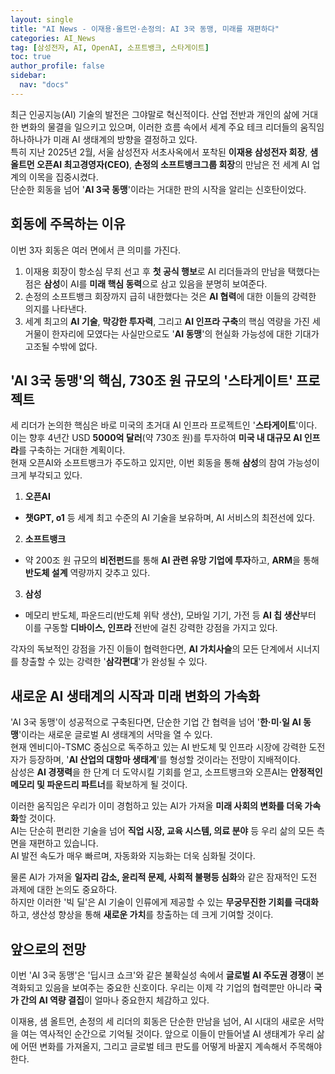 ```yaml
---
layout: single
title: "AI News - 이재용·올트먼·손정의: AI 3국 동맹, 미래를 재편하다"
categories: AI_News
tag: [삼성전자, AI, OpenAI, 소프트뱅크, 스타게이트]
toc: true
author_profile: false
sidebar:
  nav: "docs"
---
```


최근 인공지능(AI) 기술의 발전은 그야말로 혁신적이다. 산업 전반과 개인의 삶에 거대한 변화의 물결을 일으키고 있으며, 이러한 흐름 속에서 세계 주요 테크 리더들의 움직임 하나하나가 미래 AI 생태계의 방향을 결정하고 있다. <br>
특히 지난 2025년 2월, 서울 삼성전자 서초사옥에서 포착된 <b>이재용 삼성전자 회장</b>, <b>샘 올트먼 오픈AI 최고경영자(CEO)</b>, <b>손정의 소프트뱅크그룹 회장</b>의 만남은 전 세계 AI 업계의 이목을 집중시켰다. <br>
단순한 회동을 넘어 '<b>AI 3국 동맹</b>'이라는 거대한 판의 시작을 알리는 신호탄이었다.

## 회동에 주목하는 이유
이번 3자 회동은 여러 면에서 큰 의미를 가진다.

1. 이재용 회장이 항소심 무죄 선고 후 <b>첫 공식 행보</b>로 AI 리더들과의 만남을 택했다는 점은 <b>삼성</b>이 AI를 <b>미래 핵심 동력</b>으로 삼고 있음을 분명히 보여준다.
2. 손정의 소프트뱅크 회장까지 급히 내한했다는 것은 <b>AI 협력</b>에 대한 이들의 강력한 의지를 나타낸다.
3. 세계 최고의 <b>AI 기술</b>, <b>막강한 투자력</b>, 그리고 <b>AI 인프라 구축</b>의 핵심 역량을 가진 세 거물이 한자리에 모였다는 사실만으로도 '<b>AI 동맹</b>'의 현실화 가능성에 대한 기대가 고조될 수밖에 없다.

## 'AI 3국 동맹'의 핵심, 730조 원 규모의 '스타게이트' 프로젝트
세 리더가 논의한 핵심은 바로 미국의 초거대 AI 인프라 프로젝트인 '<b>스타게이트</b>'이다. 이는 향후 4년간 USD <b>5000억 달러</b>(약 730조 원)를 투자하여 <b>미국 내 대규모 AI 인프라</b>를 구축하는 거대한 계획이다. <br>
현재 오픈AI와 소프트뱅크가 주도하고 있지만, 이번 회동을 통해 <b>삼성</b>의 참여 가능성이 크게 부각되고 있다.

1. <b>오픈AI</b>
  - <b>챗GPT, o1</b> 등 세계 최고 수준의 AI 기술을 보유하며, AI 서비스의 최전선에 있다.
2. <b>소프트뱅크</b>
  - 약 200조 원 규모의 <b>비전펀드</b>를 통해 <b>AI 관련 유망 기업에 투자</b>하고, <b>ARM</b>을 통해 <b>반도체 설계</b> 역량까지 갖추고 있다.
3. <b>삼성</b> 
  - 메모리 반도체, 파운드리(반도체 위탁 생산), 모바일 기기, 가전 등 <b>AI 칩 생산</b>부터 이를 구동할 <b>디바이스, 인프라</b> 전반에 걸친 강력한 강점을 가지고 있다.

각자의 독보적인 강점을 가진 이들이 협력한다면, <b>AI 가치사슬</b>의 모든 단계에서 시너지를 창출할 수 있는 강력한 '<b>삼각편대</b>'가 완성될 수 있다.

## 새로운 AI 생태계의 시작과 미래 변화의 가속화

'AI 3국 동맹'이 성공적으로 구축된다면, 단순한 기업 간 협력을 넘어 '<b>한·미·일 AI 동맹</b>'이라는 새로운 글로벌 AI 생태계의 서막을 열 수 있다. <br>
현재 엔비디아-TSMC 중심으로 독주하고 있는 AI 반도체 및 인프라 시장에 강력한 도전자가 등장하며, '<b>AI 산업의 대항마 생태계</b>'를 형성할 것이라는 전망이 지배적이다. <br>
삼성은 <b>AI 경쟁력</b>을 한 단계 더 도약시킬 기회를 얻고, 소프트뱅크와 오픈AI는 <b>안정적인 메모리 및 파운드리 파트너</b>를 확보하게 될 것이다.

이러한 움직임은 우리가 이미 경험하고 있는 AI가 가져올 <b>미래 사회의 변화를 더욱 가속화</b>할 것이다. <br>
AI는 단순히 편리한 기술을 넘어 <b>직업 시장, 교육 시스템, 의료 분야</b> 등 우리 삶의 모든 측면을 재편하고 있습니다. <br>
AI 발전 속도가 매우 빠르며, 자동화와 지능화는 더욱 심화될 것이다.

물론 AI가 가져올 <b>일자리 감소, 윤리적 문제, 사회적 불평등 심화</b>와 같은 잠재적인 도전 과제에 대한 논의도 중요하다. <br>
하지만 이러한 '빅 딜'은 AI 기술이 인류에게 제공할 수 있는 <b>무궁무진한 기회를 극대화</b>하고, 생산성 향상을 통해 <b>새로운 가치</b>를 창출하는 데 크게 기여할 것이다.

## 앞으로의 전망
이번 'AI 3국 동맹'은 '딥시크 쇼크'와 같은 불확실성 속에서 <b>글로벌 AI 주도권 경쟁</b>이 본격화되고 있음을 보여주는 중요한 신호이다. 우리는 이제 각 기업의 협력뿐만 아니라 <b>국가 간의 AI 역량 결집</b>이 얼마나 중요한지 체감하고 있다.

이재용, 샘 올트먼, 손정의 세 리더의 회동은 단순한 만남을 넘어, AI 시대의 새로운 서막을 여는 역사적인 순간으로 기억될 것이다. 앞으로 이들이 만들어낼 AI 생태계가 우리 삶에 어떤 변화를 가져올지, 그리고 글로벌 테크 판도를 어떻게 바꿀지 계속해서 주목해야 한다.
